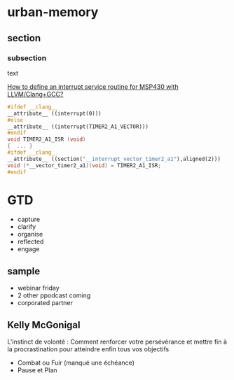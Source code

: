 # urban-memory
## section
### subsection
text

[How to define an interrupt service routine for MSP430 with LLVM/Clang+GCC?](https://stackoverflow.com/questions/33266132/how-to-define-an-interrupt-service-routine-for-msp430-with-llvm-clanggcc)
```c++
#ifdef __clang__
__attribute__ ((interrupt(0)))
#else
__attribute__ ((interrupt(TIMER2_A1_VECTOR)))
#endif
void TIMER2_A1_ISR (void)
{  ... }  
#ifdef __clang__
__attribute__ ((section("__interrupt_vector_timer2_a1"),aligned(2)))
void (*__vector_timer2_a1)(void) = TIMER2_A1_ISR;
#endif
```


# GTD
* capture
* clarify
* organise
* reflected
* engage

## sample
- webinar friday
- 2 other ppodcast coming
- corporated partner

## Kelly McGonigal
L'instinct de volonté : Comment renforcer votre persévérance et mettre fin à la procrastination pour atteindre enfin tous vos objectifs

- Combat ou Fuir (manqué une échéance)
- Pause et Plan


